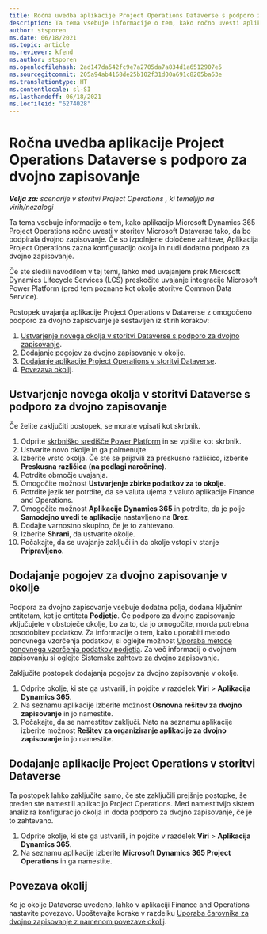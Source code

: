 ```yaml
---
title: Ročna uvedba aplikacije Project Operations Dataverse s podporo za dvojno zapisovanje
description: Ta tema vsebuje informacije o tem, kako ročno uvesti aplikacijo Project Operations Dataverse tako, da bo podpirala dvojno zapisovanje.
author: stsporen
ms.date: 06/18/2021
ms.topic: article
ms.reviewer: kfend
ms.author: stsporen
ms.openlocfilehash: 2ad147da542fc9e7a2705da7a834d1a6512907e5
ms.sourcegitcommit: 205a94ab4168de25b102f31d00a691c8205ba63e
ms.translationtype: HT
ms.contentlocale: sl-SI
ms.lasthandoff: 06/18/2021
ms.locfileid: "6274028"
---
```

# <a name="manually-deploy-the-project-operations-dataverse-app-with-dual-write-support"></a>Ročna uvedba aplikacije Project Operations Dataverse s podporo za dvojno zapisovanje

_**Velja za:** scenarije v storitvi Project Operations , ki temeljijo na virih/nezalogi_

Ta tema vsebuje informacije o tem, kako aplikacijo Microsoft Dynamics 365 Project Operations ročno uvesti v storitev Microsoft Dataverse tako, da bo podpirala dvojno zapisovanje. Če so izpolnjene določene zahteve, Aplikacija Project Operations zazna konfiguracijo okolja in nudi dodatno podporo za dvojno zapisovanje.

Če ste sledili navodilom v tej temi, lahko med uvajanjem prek Microsoft Dynamics Lifecycle Services (LCS) preskočite uvajanje integracije Microsoft Power Platform (pred tem poznane kot okolje storitve Common Data Service).

Postopek uvajanja aplikacije Project Operations v Dataverse z omogočeno podporo za dvojno zapisovanje je sestavljen iz štirih korakov:

1. [Ustvarjenje novega okolja v storitvi Dataverse s podporo za dvojno zapisovanje](#create).
2. [Dodajanje pogojev za dvojno zapisovanje v okolje](#prerequisites).
3. [Dodajanje aplikacije Project Operations v storitvi Dataverse](#dataverse).
4. [Povezava okolij](#link).

## <a name="create-a-new-environment-in-dataverse-that-supports-dual-write"></a><a name="create"></a>Ustvarjenje novega okolja v storitvi Dataverse s podporo za dvojno zapisovanje

Če želite zaključiti postopek, se morate vpisati kot skrbnik.

1. Odprite [skrbniško središče Power Platform](https://admin.powerplatform.com) in se vpišite kot skrbnik.
2. Ustvarite novo okolje in ga poimenujte.
3. Izberite vrsto okolja. Če ste se prijavili za preskusno različico, izberite **Preskusna različica (na podlagi naročnine)**.
4. Potrdite območje uvajanja.
5. Omogočite možnost **Ustvarjenje zbirke podatkov za to okolje**. 
6. Potrdite jezik ter potrdite, da se valuta ujema z valuto aplikacije Finance and Operations.
7. Omogočite možnost **Aplikacije Dynamics 365** in potrdite, da je polje **Samodejno uvedi te aplikacije** nastavljeno na **Brez**.
8. Dodajte varnostno skupino, če je to zahtevano.
9. Izberite **Shrani**, da ustvarite okolje.
10. Počakajte, da se uvajanje zaključi in da okolje vstopi v stanje **Pripravljeno**.

## <a name="add-dual-write-prerequisites-to-the-environment"></a><a name="prerequisites"></a>Dodajanje pogojev za dvojno zapisovanje v okolje

Podpora za dvojno zapisovanje vsebuje dodatna polja, dodana ključnim entitetam, kot je entiteta **Podjetje**. Če podporo za dvojno zapisovanje vključujete v obstoječe okolje, bo za to, da jo omogočite, morda potrebna posodobitev podatkov. Za informacije o tem, kako uporabiti metodo ponovnega vzorčenja podatkov, si oglejte možnost [Uporaba metode ponovnega vzorčenja podatkov podjetja](/dynamics365/fin-ops-core/dev-itpro/data-entities/dual-write/bootstrap-company-data). Za več informacij o dvojnem zapisovanju si oglejte [Sistemske zahteve za dvojno zapisovanje](/dynamics365/fin-ops-core/dev-itpro/data-entities/dual-write/dual-write-system-req).

Zaključite postopek dodajanja pogojev za dvojno zapisovanje v okolje.

1. Odprite okolje, ki ste ga ustvarili, in pojdite v razdelek **Viri** \> **Aplikacija Dynamics 365**.
2. Na seznamu aplikacije izberite možnost **Osnovna rešitev za dvojno zapisovanje** in jo namestite.
3. Počakajte, da se namestitev zaključi. Nato na seznamu aplikacije izberite možnost **Rešitev za organiziranje aplikacije za dvojno zapisovanje** in jo namestite.

## <a name="add-the-project-operations-dataverse-app"></a><a name="dataverse"></a>Dodajanje aplikacije Project Operations v storitvi Dataverse

Ta postopek lahko zaključite samo, če ste zaključili prejšnje postopke, še preden ste namestili aplikacijo Project Operations. Med namestitvijo sistem analizira konfiguracijo okolja in doda podporo za dvojno zapisovanje, če je to zahtevano.

1. Odprite okolje, ki ste ga ustvarili, in pojdite v razdelek **Viri** \> **Aplikacija Dynamics 365**.
2. Na seznamu aplikacije izberite **Microsoft Dynamics 365 Project Operations** in ga namestite.

## <a name="link-your-environments"></a><a name="link"></a>Povezava okolij

Ko je okolje Dataverse uvedeno, lahko v aplikaciji Finance and Operations nastavite povezavo. Upoštevajte korake v razdelku [Uporaba čarovnika za dvojno zapisovanje z namenom povezave okolij](/dynamics365/fin-ops-core/dev-itpro/data-entities/dual-write/link-your-environment).

